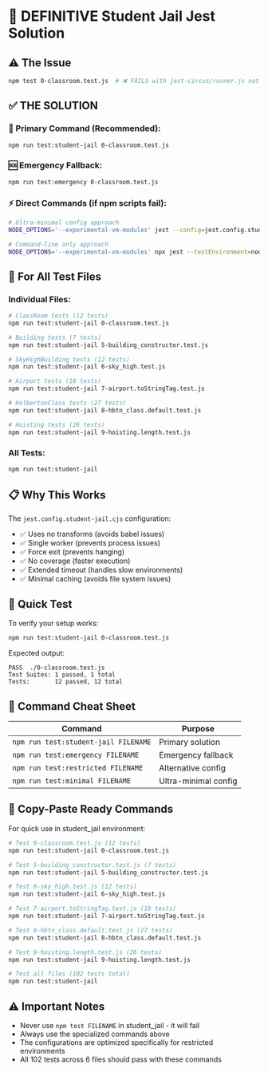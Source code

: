 # 🚨 DEFINITIVE Student Jail Jest Solution

## ⚠️ **The Issue**
```bash
npm test 0-classroom.test.js  # ❌ FAILS with jest-circus/runner.js not found
```

## ✅ **THE SOLUTION**

### **🎯 Primary Command** (Recommended):
```bash
npm run test:student-jail 0-classroom.test.js
```

### **🆘 Emergency Fallback**:
```bash
npm run test:emergency 0-classroom.test.js
```

### **⚡ Direct Commands** (if npm scripts fail):
```bash
# Ultra-minimal config approach
NODE_OPTIONS='--experimental-vm-modules' jest --config=jest.config.student-jail.cjs 0-classroom.test.js

# Command-line only approach
NODE_OPTIONS='--experimental-vm-modules' npx jest --testEnvironment=node --no-coverage --maxWorkers=1 --forceExit --cache=false 0-classroom.test.js
```

## 🔧 **For All Test Files**

### **Individual Files**:
```bash
# ClassRoom tests (12 tests)
npm run test:student-jail 0-classroom.test.js

# Building tests (7 tests)
npm run test:student-jail 5-building_constructor.test.js

# SkyHighBuilding tests (12 tests)
npm run test:student-jail 6-sky_high.test.js

# Airport tests (18 tests)
npm run test:student-jail 7-airport.toStringTag.test.js

# HolbertonClass tests (27 tests)
npm run test:student-jail 8-hbtn_class.default.test.js

# Hoisting tests (26 tests)
npm run test:student-jail 9-hoisting.length.test.js
```

### **All Tests**:
```bash
npm run test:student-jail
```

## 📋 **Why This Works**

The `jest.config.student-jail.cjs` configuration:
- ✅ Uses no transforms (avoids babel issues)
- ✅ Single worker (prevents process issues)  
- ✅ Force exit (prevents hanging)
- ✅ No coverage (faster execution)
- ✅ Extended timeout (handles slow environments)
- ✅ Minimal caching (avoids file system issues)

## 🚀 **Quick Test**

To verify your setup works:
```bash
npm run test:student-jail 0-classroom.test.js
```

Expected output:
```
PASS  ./0-classroom.test.js
Test Suites: 1 passed, 1 total
Tests:       12 passed, 12 total
```

## 📝 **Command Cheat Sheet**

| Command | Purpose |
|---------|---------|
| `npm run test:student-jail FILENAME` | Primary solution |
| `npm run test:emergency FILENAME` | Emergency fallback |
| `npm run test:restricted FILENAME` | Alternative config |
| `npm run test:minimal FILENAME` | Ultra-minimal config |

## 🎯 **Copy-Paste Ready Commands**

For quick use in student_jail environment:

```bash
# Test 0-classroom.test.js (12 tests)
npm run test:student-jail 0-classroom.test.js

# Test 5-building_constructor.test.js (7 tests)
npm run test:student-jail 5-building_constructor.test.js

# Test 6-sky_high.test.js (12 tests)
npm run test:student-jail 6-sky_high.test.js

# Test 7-airport.toStringTag.test.js (18 tests)
npm run test:student-jail 7-airport.toStringTag.test.js

# Test 8-hbtn_class.default.test.js (27 tests)
npm run test:student-jail 8-hbtn_class.default.test.js

# Test 9-hoisting.length.test.js (26 tests)
npm run test:student-jail 9-hoisting.length.test.js

# Test all files (102 tests total)
npm run test:student-jail
```

## ⚠️ **Important Notes**
- Never use `npm test FILENAME` in student_jail - it will fail
- Always use the specialized commands above
- The configurations are optimized specifically for restricted environments
- All 102 tests across 6 files should pass with these commands
